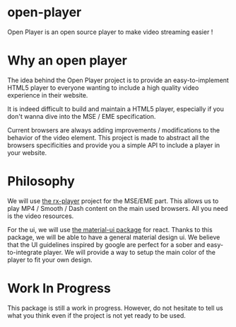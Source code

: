 # open-player
Open Player is an open source player to make video streaming easier !

# Why an open player
The idea behind the Open Player project is to provide an easy-to-implement HTML5 player to everyone wanting to include a high quality video experience in their website.

It is indeed difficult to build and maintain a HTML5 player, especially if you don't wanna dive into the MSE / EME specification.

Current browsers are always adding improvements / modifications to the behavior of the video element.
This project is made to abstract all the browsers specificities and provide you a simple API to include a player in your website.

# Philosophy
We will use [the rx-player](https://github.com/canalplus/rx-player) project for the MSE/EME part. This allows us to play MP4 / Smooth / Dash content on the main used browsers. All you need is the video resources.

For the ui, we will use [the material-ui package](http://www.material-ui.com/) for react. Thanks to this package, we will be able to have a general material design ui. We believe that the UI guidelines inspired by google are perfect for a sober and easy-to-integrate player. We will provide a way to setup the main color of the player to fit your own design.

# Work In Progress
This package is still a work in progress. However, do not hesitate to tell us what you think even if the project is not yet ready to be used.

